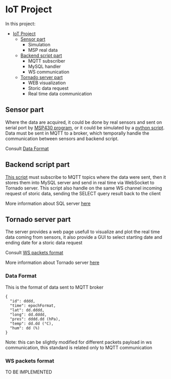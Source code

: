 # IoT Project

In this project:

- [IoT Project](#iot-project)
  - [Sensor part](#sensor-part)
    - Simulation
    - MSP real data
  - [Backend script part](#backend-script-part)
    - MQTT subscriber
    - MySQL handler
    - WS communication
  - [Tornado server part](#tornado-server-part)
    - WEB visualization
    - Storic data request
    - Real time data communication



## Sensor part

Where the data are acquired, it could be done by real sensors and sent on serial port by [MSP430 program](), or it could be simulated by a [python script](Messori-IoT.py).
Data must be sent in MQTT to a broker, which temporally handle the communication between sensors and backend script.

Consult [Data Format](#Data-format)

## Backend script part

[This script](Messori-Backend-Data-Handler.py) must subscribe to MQTT topics where the data were sent, then it stores them into MySQL server and send in real time via WebSocket to Tornado server.
This script also handle on the same WS channel incoming request of storic data, sending the SELECT query result back to the client

More information about SQL server [here](/DatabaseScheme)

## Tornado server part

The server provides a web page usefull to visualize and plot the real time data coming from sensors, it also provide a GUI to select starting date and ending date for a storic data request

Consult [WS packets format](#WS-packets-format)

More information about Tornado server [here](/TornadoServer)

### Data Format
This is the format of data sent to MQTT broker
```
{
  "id": dddd, 
  "time": epochFormat, 
  "lat": dd.dddd, 
  "long": dd.dddd, 
  "pres": dddd.dd (hPa), 
  "temp": dd.dd (°C), 
  "hum": dd (%)
}
```
Note: this can be slightly modified for different packets payload in ws communication, this standard is related only to MQTT communication

### WS packets format
TO BE IMPLEMENTED 
